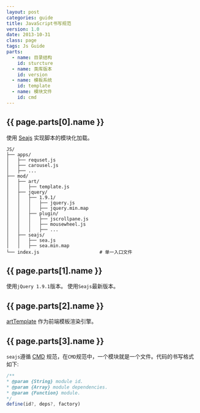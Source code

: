 ```yaml
---
layout: post
categories: guide
title: JavaScript书写规范
version: 1.0
date: 2013-10-31
class: page
tags: Js Guide
parts:
  - name: 目录结构
    id: sturcture
  - name: 类库版本
    id: version
  - name: 模板系统
    id: template
  - name: 模块文件
    id: cmd
---
```

<div id="{{ page.parts[0].id }}" class="section">
    <h2>{{ page.parts[0].name }}</h2>
    <p>使用 <a href="http://seajs.org" target="_blank">Seajs</a> 实现脚本的模块化加载。</p>
        <pre><code>JS/
├── apps/
│   ├── requset.js
│   ├── carousel.js
│   ├── ...
├── mod/
│   ├── art/
│   │   ├── template.js
│   ├── jquery/
│   │   ├── 1.9.1/
│   │   │   ├── jquery.js
│   │   │   ├── jquery.min.map
│   │   ├── plugin/
│   │   │   ├── jscrollpane.js
│   │   │   ├── mousewheel.js
│   │   │   ├── ...
│   ├── seajs/
│   │   ├── sea.js
│   │   ├── sea.min.map
└── index.js                      # 单一入口文件</code></pre>
</div>

## {{ page.parts[1].name }}

使用<code>jQuery 1.9.1</code>版本。 使用<code>Seajs</code>最新版本。


## {{ page.parts[2].name }}

<a href="https://github.com/aui/arttemplate/" target="_blank">artTemplate</a> 作为前端模板渲染引擎。

## {{ page.parts[3].name }}

<p><code>seajs</code>遵循 <a href="https://github.com/cmdjs/specification/blob/master/draft/module.md" target="_blank">CMD</a> 规范，在<code>CMD</code>规范中，一个模块就是一个文件。代码的书写格式如下:</p>

```javascript
/**
* @param {String} module id.
* @param {Array} module dependencies.
* @param {Function} module.
*/
define(id?, deps?, factory)
```